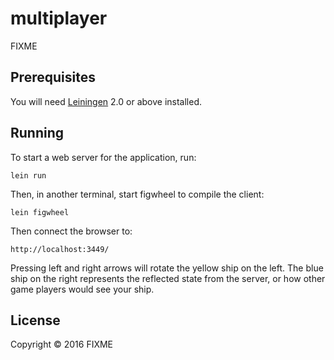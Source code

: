 # multiplayer

FIXME

## Prerequisites

You will need [Leiningen][1] 2.0 or above installed.

[1]: https://github.com/technomancy/leiningen

## Running

To start a web server for the application, run:

    lein run

Then, in another terminal, start figwheel to compile the client:

	lein figwheel

Then connect the browser to:

	http://localhost:3449/

Pressing left and right arrows will rotate the yellow ship on the left. The blue ship on the right represents the reflected state from the server, or how other game players would see your ship.

## License

Copyright © 2016 FIXME

